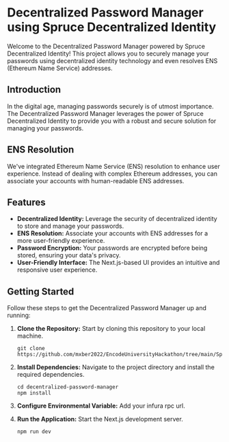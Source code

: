 # Decentralized Password Manager using Spruce Decentralized Identity

Welcome to the Decentralized Password Manager powered by Spruce Decentralized Identity! This project allows you to securely manage your passwords using decentralized identity technology and even resolves ENS (Ethereum Name Service) addresses.


## Introduction

In the digital age, managing passwords securely is of utmost importance. The Decentralized Password Manager leverages the power of Spruce Decentralized Identity to provide you with a robust and secure solution for managing your passwords.

## ENS Resolution

We've integrated Ethereum Name Service (ENS) resolution to enhance user experience. Instead of dealing with complex Ethereum addresses, you can associate your accounts with human-readable ENS addresses.

## Features

- **Decentralized Identity:** Leverage the security of decentralized identity to store and manage your passwords.
- **ENS Resolution:** Associate your accounts with ENS addresses for a more user-friendly experience.
- **Password Encryption:** Your passwords are encrypted before being stored, ensuring your data's privacy.
- **User-Friendly Interface:** The Next.js-based UI provides an intuitive and responsive user experience.

## Getting Started

Follow these steps to get the Decentralized Password Manager up and running:

1. **Clone the Repository:** Start by cloning this repository to your local machine.
   ```
   git clone https://github.com/mxber2022/EncodeUniversityHackathon/tree/main/SpruceID/secure
   ```

2. **Install Dependencies:** Navigate to the project directory and install the required dependencies.
   ```
   cd decentralized-password-manager
   npm install
   ```

3. **Configure Environmental Variable:** Add your infura rpc url.

4. **Run the Application:** Start the Next.js development server.
   ```
   npm run dev
   ```




